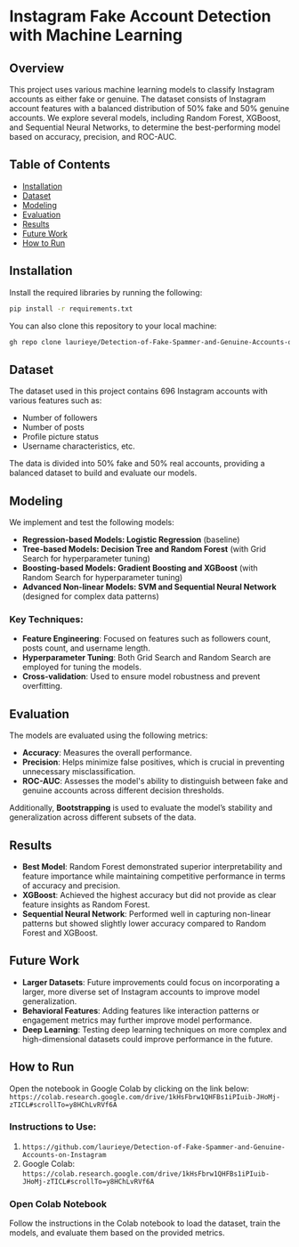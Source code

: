 # Instagram Fake Account Detection with Machine Learning

## Overview
This project uses various machine learning models to classify Instagram accounts as either fake or genuine. The dataset consists of Instagram account features with a balanced distribution of 50% fake and 50% genuine accounts. We explore several models, including Random Forest, XGBoost, and Sequential Neural Networks, to determine the best-performing model based on accuracy, precision, and ROC-AUC.

## Table of Contents
- [Installation](#installation)
- [Dataset](#dataset)
- [Modeling](#modeling)
- [Evaluation](#evaluation)
- [Results](#results)
- [Future Work](#future-work)
- [How to Run](#how-to-run)

## Installation
Install the required libraries by running the following:

```bash
pip install -r requirements.txt
```
You can also clone this repository to your local machine:
```bash
gh repo clone laurieye/Detection-of-Fake-Spammer-and-Genuine-Accounts-on-Instagram
```

## Dataset
The dataset used in this project contains 696 Instagram accounts with various features such as:

- Number of followers
- Number of posts
- Profile picture status
- Username characteristics, etc.

The data is divided into 50% fake and 50% real accounts, providing a balanced dataset to build and evaluate our models.

## Modeling
We implement and test the following models:

- **Regression-based Models: Logistic Regression** (baseline)
- **Tree-based Models: Decision Tree and Random Forest** (with Grid Search for hyperparameter tuning)
- **Boosting-based Models: Gradient Boosting and XGBoost** (with Random Search for hyperparameter tuning)
- **Advanced Non-linear Models: SVM and Sequential Neural Network** (designed for complex data patterns)

### Key Techniques:
- **Feature Engineering**: Focused on features such as followers count, posts count, and username length.
- **Hyperparameter Tuning**: Both Grid Search and Random Search are employed for tuning the models.
- **Cross-validation**: Used to ensure model robustness and prevent overfitting.

## Evaluation
The models are evaluated using the following metrics:

- **Accuracy**: Measures the overall performance.
- **Precision**: Helps minimize false positives, which is crucial in preventing unnecessary misclassification.
- **ROC-AUC**: Assesses the model's ability to distinguish between fake and genuine accounts across different decision thresholds.

Additionally, **Bootstrapping** is used to evaluate the model’s stability and generalization across different subsets of the data.

## Results
- **Best Model**: Random Forest demonstrated superior interpretability and feature importance while maintaining competitive performance in terms of accuracy and precision.
- **XGBoost**: Achieved the highest accuracy but did not provide as clear feature insights as Random Forest.
- **Sequential Neural Network**: Performed well in capturing non-linear patterns but showed slightly lower accuracy compared to Random Forest and XGBoost.

## Future Work
- **Larger Datasets**: Future improvements could focus on incorporating a larger, more diverse set of Instagram accounts to improve model generalization.
- **Behavioral Features**: Adding features like interaction patterns or engagement metrics may further improve model performance.
- **Deep Learning**: Testing deep learning techniques on more complex and high-dimensional datasets could improve performance in the future.

## How to Run
Open the notebook in Google Colab by clicking on the link below: 
`https://colab.research.google.com/drive/1kHsFbrw1QHFBs1iPIuib-JHoMj-zTICL#scrollTo=y8HChLvRVf6A`

### Instructions to Use:
1.  `https://github.com/laurieye/Detection-of-Fake-Spammer-and-Genuine-Accounts-on-Instagram`
2.  Google Colab: `https://colab.research.google.com/drive/1kHsFbrw1QHFBs1iPIuib-JHoMj-zTICL#scrollTo=y8HChLvRVf6A`


### Open Colab Notebook

Follow the instructions in the Colab notebook to load the dataset, train the models, and evaluate them based on the provided metrics.
